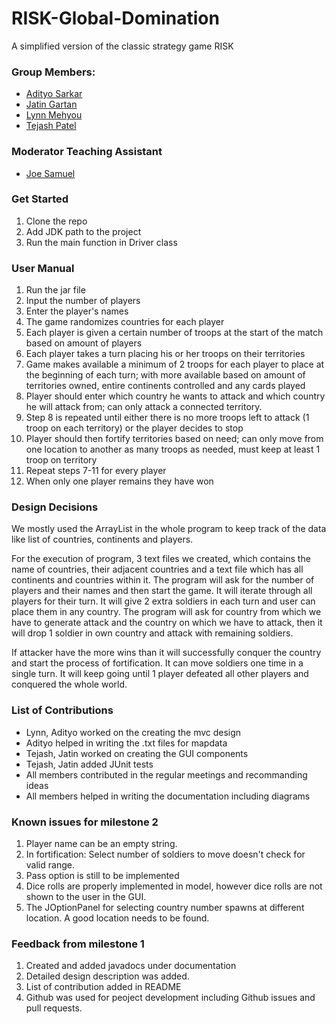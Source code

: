 # RISK-Global-Domination
 A simplified version of the classic strategy game RISK
 
 ### Group Members:
 * [Adityo Sarkar](https://github.com/theadityo)
 * [Jatin Gartan](https://github.com/JatinGartan)
 * [Lynn Mehyou](https://github.com/lynnmehyou)
 * [Tejash Patel](https://github.com/tejash3402)

### Moderator Teaching Assistant
* [Joe Samuel](https://github.com/joefsamuel)

### Get Started
1. Clone the repo
2. Add JDK path to the project
3. Run the main function in Driver class

### User Manual
1) Run the jar file
2) Input the number of players 
3) Enter the player's names
4) The game randomizes countries for each player
5) Each player is given a certain number of troops at the start of the match based on amount of players
6) Each player takes a turn placing his or her troops on their territories
7) Game makes available a minimum of 2 troops for each player to place at the beginning of each turn; with more available based on amount of territories owned, entire continents controlled and any cards played 
8) Player should enter which country he wants to attack and which country he will attack from; can only attack a connected territory.
9) Step 8 is repeated until either there is no more troops left to attack (1 troop on each territory) or the player decides to stop
10) Player should then fortify territories based on need; can only move from one location to another as many troops as needed, must keep at least 1 troop on territory
11) Repeat steps 7-11 for every player
12) When only one player remains they have won

### Design Decisions
We mostly used the ArrayList in the whole program to keep track of the data like list of countries, continents and players. 

For the execution of program, 3 text files we created, which contains the name of countries, their adjacent countries and a 
text file which has all continents and countries within it. The program will ask for the 
number of players and their names and then start the game. It will iterate through all 
players for their turn. It will give 2 extra soldiers in each turn and user can place 
them in any country. The program will ask for country from which we have to generate 
attack and the country on which we have to attack, then it will drop 1 soldier in own 
country and attack with remaining soldiers. 

If attacker have the more wins than it will successfully conquer the country and 
start the process of fortification. It can move soldiers one time in a single turn. 
It will keep going until 1 player defeated all other players and conquered the 
whole world.

### List of Contributions
- Lynn, Adityo worked on the creating the mvc design
- Adityo helped in writing the .txt files for mapdata
- Tejash, Jatin worked on creating the GUI components
- Tejash, Jatin added JUnit tests
- All members contributed in the regular meetings and recommanding ideas
- All members helped in writing the documentation including diagrams

### Known issues for milestone 2
1. Player name can be an empty string.
2. In fortification: Select number of soldiers to move doesn't check for valid range.
3. Pass option is still to be implemented
4. Dice rolls are properly implemented in model, however dice rolls are not shown to the user in the GUI.
5. The JOptionPanel for selecting country number spawns at different location. A good location needs to be found.

### Feedback from milestone 1
1. Created and added javadocs under documentation
2. Detailed design description was added.
3. List of contribution added in README
4. Github was used for peoject development including Github issues and pull requests.
